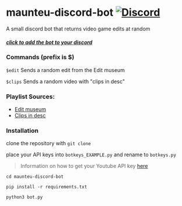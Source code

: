 # maunteu-discord-bot [![Discord](https://img.shields.io/discord/743941628020129853.svg?label=&logo=discord&logoColor=ffffff&color=7389D8&labelColor=6A7EC2)](https://discord.gg/XM93ZdB)

A small discord bot that returns video game edits at random
#### [_click to add the bot to your discord_](https://discord.com/api/oauth2/authorize?client_id=833057810849202218&permissions=2147867712&scope=bot)

### Commands (prefix is $)
`$edit`   Sends a random edit from the Edit museum

`$clips` Sends a random video with "clips in desc"

### Playlist Sources:
- [Edit museum](https://www.youtube.com/playlist?list=PL-qDtdxHx3uLL7QVV3hXh08tKJU5PHy-5)
- [Clips in desc](https://www.youtube.com/playlist?list=PLrT1rCQzYiy6GgXecOT90ICkSeRDTTx8z)



### Installation

clone the repository with `git clone `

place your API keys into `botkeys_EXAMPLE.py` and rename to `botkeys.py`
> Information on how to get your Youtube API key [here](https://www.youtube.com/watch?v=th5_9woFJmk)


`cd maunteu-discord-bot`

`pip install -r requirements.txt`

`python3 bot.py`
